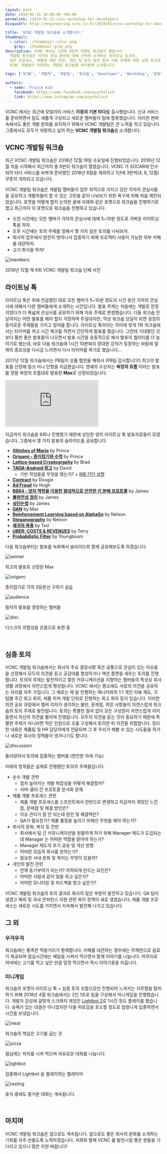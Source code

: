 ```yaml
---
layout: post
date: 2019-01-15 10:00:00 +09:00
permalink: /2019-01-15-vcnc-workshop-for-developers
disqusUrl: http://engineering.vcnc.co.kr/2019/01/vcnc-workshop-for-developers/

title: 'VCNC 개발팀 워크숍을 소개합니다.'
thumbnail:
  - color: ./thumbnail-color.png
    gray: ./thumbnail-gray.png
description: VCNC 에서는 1년에 3번씩 개발팀 워크숍이 열립니다.
  개발팀 워크숍은 각자의 관심 분야에 대해 간략히 소개하는 라이트닝 토크와,
  업무 프로세스, 제품에 대한 의견, 개인 및 팀의 발전 등의 각종 주제에 대한 심층 토의로 이루어져 있습니다.
  VCNC 개발팀이 자랑하는 개발팀 워크숍을 여러분께 소개합니다!

tags: ['VCNC', '개발자', '개발팀', '워크숍', 'Developer', 'Workshop', '문화']

authors:
  - name: 'Prince Kim'
    facebook: https://www.facebook.com/psycholic4
    link: https://www.instagram.com/psycholic4
---
```


VCNC 에서는 최근에 모빌리티 서비스 **이동의 기본 타다**를 출시했습니다. 신규 서비스를 준비하면서 팀도 새롭게 구성되고 새로운 멤버들이 팀에 합류했습니다. 이러한 변화 속에서도 좋은 개발 문화를 유지하기 위해서 VCNC 개발팀은 큰 노력을 하고 있습니다. 그중에서도 모두가 자랑하고 싶어 하는 **VCNC 개발팀 워크숍**을 소개합니다.

## VCNC 개발팀 워크숍

최근 VCNC 개발팀 워크숍은 2018년 12월 19일 수요일에 진행되었습니다. 2016년 12월 처음 시작해서 최근까지 총 6번의 워크숍이 열렸습니다. VCNC 가 SOCAR에 인수되어 타다 서비스를 바쁘게 준비했던 2018년 8월을 제외하고 1년에 3번씩(4, 8, 12월) 꾸준히 개최되고 있습니다.

VCNC 개발팀 워크숍은 개발팀 멤버들이 업무 외적으로 가지고 있던 각자의 관심사들을 공유하고 개발자들이 할 수 있는 고민을 같이 나눠보기 위한 욕구에 의해 처음 제안되었습니다. 포맷을 어떻게 할지 논의한 끝에 아래와 같은 포맷으로 워크숍을 진행하기로 했고 최근까지 이 포맷으로 워크숍을 진행하고 있습니다.

- 오전 시간에는 모든 멤버가 각자의 관심사에 대해 5~10분 정도로 가벼운 라이트닝 톡을 하자.
- 오후 시간에는 토의 주제를 정해서 몇 가지 깊은 토의를 나눠보자.
- 회사의 업무에서 완전히 벗어나서 집중하기 위해 프로젝터 사용이 가능한 외부 카페를 대관하자.
- 고기 회식을 하자!

![members]

<figcaption>2018년 12월 제 6회 VCNC 개발팀 워크숍 단체 사진</figcaption>

## 라이트닝 톡

라이트닝 톡은 위에 언급했던 대로 모든 멤버가 5~10분 정도의 시간 동안 각자의 관심사에 대해서 다른 멤버들에게 소개하는 시간입니다. 발표 주제는 처음에는 개발로 한정 지었다가 더 폭넓게 관심사를 공유하기 위해 자유 주제로 변경했습니다. 다들 워크숍 전날까지는 어떤 발표를 해야 할지 걱정하며 투덜대지만, 막상 워크숍 당일이 되면 굉장히 흥미로운 주제들을 가지고 참여를 합니다. 라이트닝 톡이라는 의미에 맞게 1회 워크숍에서는 타이머를 켜고 시간 체크를 하면서 간단하게 발표를 했습니다. 그런데 기대했던 것보다 훨씬 좋은 발표들이 나오면서 발표 시간을 유동적으로 해서 발표의 퀄리티를 더 높이기로 했는데, 바로 다음 워크숍에 1시간 10분짜리 장대한 강의가 등장하는 바람에 절제의 중요성을 다시금 느끼면서 다시 타이머를 켜기로 했습니다&#8230;

2017년 12월 워크숍에서는 PB팀이 상품 협찬을 해줘서 (PB팀 감사합니다!) 최고의 발표를 선정해 밀크 미니 인형을 지급했습니다. 영예의 수상자는 **욕망의 흐름** 이라는 발표를 정말 욕망의 흐름대로 발표한 **Max**로 선정되었습니다.

<div class="google-presentation">
<!-- this is the embed code provided by Google -->
	<iframe src="https://docs.google.com/presentation/d/e/2PACX-1vQChBaARqlj8XfZx75MtkcejwupwBPt9tgD47sL99L1mHceYnPR2yDJnVAKFq8nFHXG9Pc9QbWBA5Eb/embed?start=false&loop=false&delayms=10000" frameborder="0" allowfullscreen="true" mozallowfullscreen="true" webkitallowfullscreen="true"></iframe>
<!-- Google embed ends -->
</div>

지금까지 워크숍을 6회나 진행했기 때문에 상당한 양의 라이트닝 톡 발표자료들이 모였습니다. 그중에서 몇 가지 발표의 슬라이드를 공유합니다.

- **[Glitches of Mario](https://docs.google.com/presentation/d/e/2PACX-1vRMhskSIPbar3rSs2ONMxkYk8RoHzqZyWHKuDG5ewcYIhVHv_UsaYTuPXf0jJGQCI5zs46ZF5ldkGjw/pub?start=false&loop=false&delayms=10000)** by Prince
- **[Origami - 종이접기와 수학](https://docs.google.com/presentation/d/e/2PACX-1vR-W5uoRMj6p9-1wHczRxm2gsDA-OaArPsaUe3Dkg92HZDEqX4ZlfOoTRlCetbxK5J1WuCJ_lJOdxhB/pub?start=false&loop=false&delayms=10000)** by Prince
- **[Lattice-based Cryptography](https://docs.google.com/presentation/d/e/2PACX-1vRJYRPTWY7F7Ty5axvgNaUOORJnTNZa83ayZG-N0KCrg7h-JuW-G7ImZGUXsYNqwL6VuLntW-25DU3A/pub?start=false&loop=false&delayms=10000)** by Brad
- **[TADA-Android 회고](https://docs.google.com/presentation/d/e/2PACX-1vRBYACbRdO0rK71Ee-DHxL_TcjLLIpJnpD39S3OUPIupKQKZ_fV4ofq81oMY56yVLalDeTwflH1vkQ2/pub?start=false&loop=false&delayms=10000)** by David
  - 기반 작업들을 무엇을 했는가? + [RIB 간단 설명](https://drive.google.com/open?id=1U6goA75TiaNHOvTf3-qksbR5Ui9K5YMy)
- **[Contract](https://docs.google.com/presentation/d/e/2PACX-1vQ-V30kyoYLwhJLnqOqIkZgk30zIOKG87sTN4UXnFOV2cPOouqBmlFErYxr3IDudZvM3Yd4gWyHaUaP/pub?start=false&loop=false&delayms=10000)** by Doogie
- **[Ad Fraud](https://docs.google.com/presentation/d/e/2PACX-1vTOQM_IOAayU54IcB5zGSGrlrNWg6jLK35dhuaI6Jwga3MfeeiKg9IFmkM-2OsIEEgA6W7z89e_qBxm/pub?start=false&loop=false&delayms=10000)** by Hugh
- **[BB84 - 양자 역학을 이용한 절대적으로 안전한 키 분배 프로토콜](https://docs.google.com/presentation/d/e/2PACX-1vSobuCWssyhpYp8FgB2LE0rf43zQQimu5J0gs4kM6JPHBWdJhCnMAtmK3tvB1Q--5IVyfsw7JuuHhnS/pub?start=false&loop=false&delayms=10000)** by James
- **[불완전성 정리](https://docs.google.com/presentation/d/e/2PACX-1vQbI9UoJSCOmnAJdLbBcnYxA6Cyiep3e1XSDJdh4V1qIK1rscJJtmEQLZe5wLO_t9-TiU4lQuk2my1A/pub?start=false&loop=false&delayms=10000)** by James
- **[삼단논법](https://docs.google.com/presentation/d/e/2PACX-1vSQzrev9M19x1JKGCmXQPhf5J_NtRPUY8eubM7LcD82WCd1SsAXMd8dEENbPnz1eVQKib7RYCm_06la/pub?start=false&loop=false&delayms=10000)** by James
- **[GAN](https://docs.google.com/presentation/d/e/2PACX-1vSESFC5wvzPzve66TER7BRG8DGB2rDjoIZJf-gpUQuwGUOt-v6H-ZVQsyjosH5e7oWKJEsKWnR06-qC/pub?start=false&loop=false&delayms=10000)** by Max
- **[Reinforcement Learning based on AlphaGo](https://docs.google.com/presentation/d/e/2PACX-1vTmimbyM-6olg8p27mUexUv7JZd-ziL4KW5AmZIOfaSV9jVhmjYbwe5GrbVv6dcjY1X5K8D84twEN-s/pub?start=false&loop=false&delayms=10000)** by Nelson
- **[Steganography](https://docs.google.com/presentation/d/e/2PACX-1vR9TiJdoL9-fKd0njmUYPFrr0FgfcaFGcH_5JY8bks-fQTnUlbcdtasUGzjkOoOGTYoeNFNX4UnSNa7/pub?start=false&loop=false&delayms=10000)** by Nelson
- **[재귀의 폭풍](https://docs.google.com/presentation/d/e/2PACX-1vQPuwHXnlsmWSRgLTgpKXQouxwXuLJFNmBX9j2WthdAh2J8-_u_0wtU7CLEog7SbzH7SJNTqCAPgblu/pub?start=false&loop=false&delayms=10000)** by Ted
- **[UBER: COSTS & REVENUES](https://docs.google.com/presentation/d/e/2PACX-1vSqSfrUrRfyJ578BIICAcdhTiSIrqHe4vwlpChkofg4qMdYENm_C4NULw4F1Hr5wBPTiw79GnfNXDSd/pub?start=false&loop=false&delayms=10000)** by Terry
- **[Probabilistic Filter](https://docs.google.com/presentation/d/e/2PACX-1vRuVja4WtbxkL800SKOYeiTXvi7IciqgRAZjXqqkXCV4KWbxzLcCP2RsadezenK80Q8BrOAn3GrMGvo/pub?start=false&loop=false&delayms=10000)** by Youngboom

다음 워크숍부터는 발표를 녹화해서 슬라이드와 함께 공유해보도록 하겠습니다.

![winner]

<figcaption>최고의 발표로 선정된 Max</figcaption>

![origami]

<figcaption>종이접기로 각의 3등분선 구하기 실습</figcaption>

![audience]

<figcaption>필자의 발표를 경청하는 멤버들</figcaption>

![disc]

<figcaption>디스크의 위험성을 온몸으로 표현 중</figcaption>

<p>&nbsp;</p>

## 심층 토의

VCNC 개발팀 워크숍에서는 회사의 주요 결정사항 혹은 공통으로 관심이 있는 이슈들을 선정해서 모두의 의견을 듣고 공감대를 형성하거나 액션 플랜을 세우는 토의를 진행합니다. 토의의 주제는 발전적이고 열린 커뮤니케이션을 지향하는 멤버들의 특성상 회사 생활 과정에서 자연스럽게 형성됩니다. VCNC 에서는 평소에도 서로의 의견을 공유하는 자리를 자주 가집니다. 그 예로는 매 달 진행하는 매니저와의 1:1 개인 리뷰 제도, 각 팀별 주간 회고 회의, 제품 피쳐 개발 단위로 진행하는 회고 회의 등이 있습니다. 이러한 의견 공유 과정에서 멤버 각자가 생각하는 불만, 문제점, 희망 사항들이 자연스럽게 워크숍의 토의 주제로 발전됩니다. 토의는 특별한 절차 없이 모든 구성원이 자연스럽게 끼어들면서 자신의 의견을 펼치며 진행됩니다. 모두의 의견을 듣는 것이 중요하기 때문에 특별한 주제가 아니라면 적은 인원으로 조를 구성해서 토의한 뒤 의견을 취합합니다. 정리한 내용은 제품팀 및 HR 담당자에게 전달되며 그 후 우리가 해볼 수 있는 시도들을 하거나 새로운 회사의 정책들이 생겨나기도 합니다.

![discussion]

<figcaption>둘러앉아서 토의에 집중하는 멤버들 (편안한 자세 가능)</figcaption>

아래의 항목들은 실제로 진행했던 토의의 주제들입니다.

- 순수 개발 관련
  - 점차 높아지는 개발 복잡성을 어떻게 해결할까?
  - 서버-클라 간 프로토콜 문서화 문제
- 제품 개발 프로세스 관련
  - 제품 개발 프로세스를 스프린트에서 칸반으로 변경하고 지금까지 겪었던 느낀 점, 문제점 및 해결 방안은?
  - 이슈 관리가 잘 안 되는데 원인 및 해결책은?
  - QA가 필요한가? 제품 품질을 높이기 위해선 무엇을 해야 하는가?
- 회사의 문화, 복지 등 전반
  - 회사에서 팀 간 커뮤니케이션을 원활하게 하기 위해 Manager 제도가 도입되는데 Manager 는 어떠한 역할을 맡아야 하는가?
  - Manager 제도의 후기 공유 및 개선 방향.
  - 어떠한 모습의 회사를 원하는가?
  - 필요한 사내 문화 및 복지는 무엇이 있을까?
- 개인의 발전 관련
  - 언제 동기부여가 되는가? 저하되게 만드는 요인은?
  - 어떠한 사람과 같이 일을 하고 싶은가?
  - 어떠한 모니터링 및 피드백을 받고 싶은가?

VCNC 개발팀 워크숍의 토의 결과로 회사의 많은 부분이 발전하고 있습니다. QA 팀이 생겼고 해외 및 국내 콘퍼런스 지원 관련 복지 정책이 새로 생겼습니다. 제품 개발 프로세스는 새로운 시도를 거치면서 지속해서 발전해 나가고 있습니다.

## 그 외

### 우걱우걱

워크숍에는 풍족한 먹을거리가 함께합니다. 카페를 대관하는 경우에는 무제한으로 음료가 제공되며 점심시간에는 배달을 시켜서 먹으면서 함께 이야기를 나눕니다. 마무리로 저녁에는 고기를 먹고 싶은 만큼 맘껏 먹으면서 역시 이야기꽃을 피웁니다.

### 미니게임

워크숍의 포맷이 라이트닝 톡 + 심층 토의 조합으로만 진행되어 느껴지는 지루함을 탈피하기 위해 2018년 4월 워크숍에서는 2인 1조로 팀을 구성해서 미니게임을 진행했습니다. 개발자 감성에 걸맞게 스크래치 게임인 [Lightbot 2](http://www.mrgober.com/games/game.php?id=211)로 1시간 정도 플레이를 했습니다. 승패가 있는 대결은 아니었지만 다들 피로감을 호소할 정도로 엄청나게 집중하면서 시간을 보냈습니다.

![meat]

<figcaption>워크숍의 핵심은 고기를 굽는 것</figcaption>

![pizza]

<figcaption>점심에는 피자를 시켜 먹으며 자유로운 대화를 나눕니다.</figcaption>

![lightbot]

<figcaption>집중해서 Lightbot 을 플레이하는 플레이어</figcaption>

![resting]

<figcaption>휴식 중에도 즐거운 대화는 계속됩니다.</figcaption>

<p>&nbsp;</p>

## 마치며

VCNC 개발팀 워크숍은 앞으로도 계속됩니다. 앞으로도 좋은 회사의 문화를 소개하는 기회를 자주 만들도록 노력하겠습니다. 저희와 함께 VCNC 를 발전시킬 좋은 분들을 기다리고 있으니 많은 지원 바랍니다!

[winner]: ./workshop-winner.jpg
[members]: ./workshop-members.jpg
[meat]: ./workshop-meat.jpg
[pizza]: ./workshop-pizza.jpg
[lightbot]: ./workshop-lightbot.jpg
[discussion]: ./workshop-discussion.jpg
[origami]: ./workshop-origami.jpg
[audience]: ./workshop-audience.jpg
[disc]: ./workshop-disc.jpg
[resting]: ./workshop-resting.jpg
